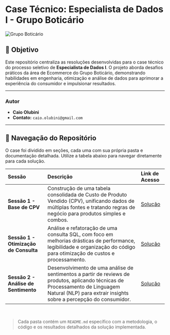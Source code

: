 # Case Técnico: Especialista de Dados I - Grupo Boticário

![Grupo Boticário](https://logodownload.org/wp-content/uploads/2021/09/grupo-boticario-logo-1.png)

## 🎯 Objetivo

Este repositório centraliza as resoluções desenvolvidas para o case técnico do processo seletivo de **Especialista de Dados I**. O projeto aborda desafios práticos da área de Ecommerce do Grupo Boticário, demonstrando habilidades em engenharia, otimização e análise de dados para aprimorar a experiência do consumidor e impulsionar resultados.

---

### **Autor**
* **Caio Olubini**
* **Contato:** `caio.olubini@gmail.com`

---

## 📂 Navegação do Repositório

O case foi dividido em seções, cada uma com sua própria pasta e documentação detalhada. Utilize a tabela abaixo para navegar diretamente para cada solução.

| Sessão | Descrição | Link de Acesso |
| :--- | :--- | :--- |
| **Sessão 1 - Base de CPV** | Construção de uma tabela consolidada de Custo de Produto Vendido (CPV), unificando dados de múltiplas fontes e tratando regras de negócio para produtos simples e combos. | [Solução](./Sess%C3%A3o%201%20-%20Base%20de%20CPV) |
| **Sessão 1 - Otimização de Consulta**| Análise e refatoração de uma consulta SQL, com foco em melhorias drásticas de performance, legibilidade e organização do código para otimização de custos e processamento. | [Solução](./Sess%C3%A3o%201%20-%20Otimiza%C3%A7%C3%A3o%20de%20Consulta) |
| **Sessão 2 - Análise de Sentimento**| Desenvolvimento de uma análise de sentimentos a partir de reviews de produtos, aplicando técnicas de Processamento de Linguagem Natural (NLP) para extrair insights sobre a percepção do consumidor. | [Solução](./Sess%C3%A3o%202%20-%20An%C3%A1lise%20de%20Sentimento) |

<br>

> Cada pasta contém um `README.md` específico com a metodologia, o código e os resultados detalhados da solução implementada.